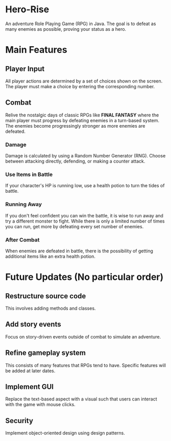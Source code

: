 # Hero-Rise

An adventure Role Playing Game (RPG) in Java. The goal is to defeat as many enemies as possible, proving your status as a hero.
  

# Main Features
  
## Player Input

All player actions are determined by a set of choices shown on the screen. The player must make a choice by entering the corresponding number.

## Combat

Relive the nostalgic days of classic RPGs like **FINAL FANTASY** where the main player must progress by defeating enemies in a turn-based system. The enemies become progressingly stronger as more enemies are defeated.

### Damage

Damage is calculated by using a Random Number Generator (RNG). Choose between attacking directly, defending, or making a counter attack.

### Use Items in Battle

If your character's HP is running low, use a health potion to turn the tides of battle.

### Running Away

If you don't feel confident you can win the battle, it is wise to run away and try a different monster to fight. While there is only a limited number of times you can run, get more by defeating every set number of enemies.

### After Combat

When enemies are defeated in battle, there is the possibility of getting additional items like an extra health potion.  


# Future Updates (No particular order)

## Restructure source code

This involves adding methods and classes.

## Add story events

Focus on story-driven events outside of combat to simulate an adventure.

## Refine gameplay system

This consists of many features that RPGs tend to have. Specific features will be added at later dates.

## Implement GUI

Replace the text-based aspect with a visual such that users can interact with the game with mouse clicks.

## Security

Implement object-oriented design using design patterns.